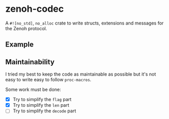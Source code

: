 # zenoh-codec

A `#![no_std]`, `no_alloc` crate to write structs, extensions and messages for the Zenoh protocol.

## Example


## Maintainability

I tried my best to keep the code as maintainable as possible but it's not easy to write easy to follow
`proc-macros`.

Some work must be done:
- [x] Try to simplify the `flag` part
- [x] Try to simplify the `len` part
- [ ] Try to simplify the `decode` part
